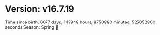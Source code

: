 # Version: v16.7.19
Time since birth: 6077 days, 145848 hours, 8750880 minutes, 525052800 seconds
Season: Spring 🌸
